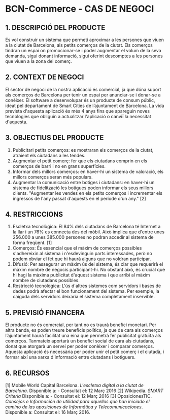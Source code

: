 ﻿# BCN-Commerce - CAS DE NEGOCI #

## 1. DESCRIPCIÓ DEL PRODUCTE ## 
Es vol construir un sistema que permeti aproximar a les persones que viuen
a la ciutat de Barcelona, als petits comerços de la ciutat.
Els comerços tindran un espai on promocionar-se i poder augmentar el volum
de la seva demanda, sigui donant informació, sigui oferint descomptes
a les persones que viuen a la zona del comerç.

## 2. CONTEXT DE NEGOCI ## 
El sector de negoci de la nostra aplicació és comercial, ja que dóna suport
als comerços de Barcelona per tenir un espai per anunciar-se i donar-se a conèixer.
El software a desenvolupar és un producte de consum públic, ideat pel
departament de Smart Cities de l’ajuntament de Barcelona. La vida prevista d'aquesta
aplicació és més 4 anys fins que apareguin noves tecnologies que obliguin
a actualitzar l'aplicació o canviï la necessitat d'aquesta.

## 3. OBJECTIUS DEL PRODUCTE ##
1. Publicitari petits comerços: es mostraran els comerços de la ciutat, atraient els ciutadans a les tendes. 
2. Augmentar el petit comerç: fer que els ciutadans comprin en els comerços de barri i no en grans superfícies. 
3. Informar dels millors comerços: en haver-hi un sistema de valoració, els millors comerços seran més populars. 
4. Augmentar la comunicació entre botiges i ciutadans: en haver-hi un sistema de fidelització les botigues poden informar els seus millors clients. 
"Augmentar les vendes en els petits comerços i incrementar els ingressos de l'any passat d'aquests en el període d'un any." 
[2]

## 4. RESTRICCIONS ## 
1. Escletxa tecnològica:
El 84% dels ciutadans de Barcelona té Internet a la llar i un 76% es connecta des del mòbil.
Això implica que d'entre unes 256.000 a unes 385.000 persones no podran
accedir al sistema de forma freqüent. [1]
2. Comerços:
És essencial que el màxim de comerços possibles s'adhereixin al sistema
i n'esdevinguin parts interessades, però no podem obviar el fet que hi
haurà alguns que no voldran participar.
3. Difusió:
Per assegurar un màxim ús del sistema, és clar que requerirà el màxim
nombre de negocis participant-hi. No obstant això, és crucial que hi hagi
la màxima publicitat d'aquest sistema i que arribi al màxim nombre de
ciutadans possibles.
4. Restricció tecnològica:
L'ús d'altres sistemes com servidors i bases de dades podrà afectar el bon
funcionament del sistema. Per exemple, la caiguda dels servidors deixaria
el sistema completament inservible.

## 5. PREVISIÓ FINANCERA ## 
El producte no és comercial, per tant no es traurà benefici monetari.
Per altra banda, es poden treure beneficis polítics, ja que de cara als
comerços l’ajuntament haurà facilitat una eina que permetrà fer publicitat
gratuïta als comerços. Tanmateix aportarà un benefici social de cara als
ciutadans, donat que atorgarà un servei per poder conèixer i comparar comerços.
Aquesta aplicació és necessària per poder unir el petit comerç i el ciutadà,
i formar així una xarxa d'informació entre ciutadans i botiguers.

## 6. RECURSOS ## 
[1] Mobile World Capital Barcelona. *L'escletxa digital a la ciutat de Barcelona*. Disponible a: [](http://mobileworldcapital.com/escletxa-digital/#3rdPage) - Consultat el: 12 Març 2016
[2] Wikipedia. *SMART Criteria* Disponible a: [](https://en.wikipedia.org/wiki/SMART_criteria) - Consultat el: 12 Març 2016
[3] OposicionesTIC. *Consejos e Información de utilidad para aquellos que han iniciado el camino de las oposiciones de Informática y Telecomunicaciones*. Disponible a: [](http://oposicionestic.blogspot.com.es/2009/07/el-sueldo-de-un-funcionario-tic.html) Consultat el: 16 Març 2016.
